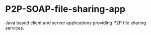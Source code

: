 # P2P-SOAP-file-sharing-app
Java based client and server applications providing P2P file sharing services.
